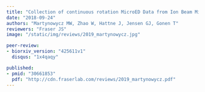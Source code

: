 ```yaml
---
title: "Collection of continuous rotation MicroED Data from Ion Beam Milled Crystals of Any Size"
date: "2018-09-24"
authors: "Martynowycz MW, Zhao W, Hattne J, Jensen GJ, Gonen T"
reviewers: "Fraser JS"
image: "/static/img/reviews/2019_martynowycz.jpg"

peer-review:
- biorxiv_version: "425611v1"
  disqus: "1x4qaqy"

published:
- pmid: "30661853"
  pdf: "http://cdn.fraserlab.com/reviews/2019_martynowycz.pdf"
---
```

